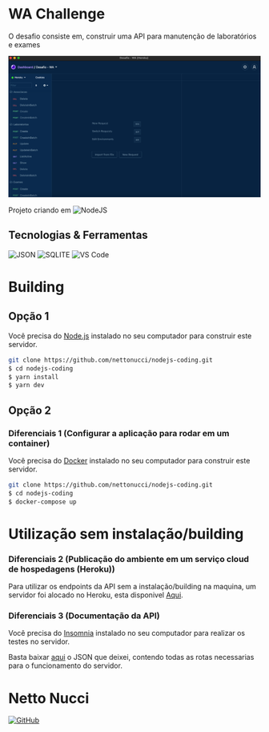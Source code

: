 # WA Challenge

 O desafio consiste em, construir uma API para manutenção de laboratórios e exames

![Exemplo 1](./fotos/insomnia.png)


Projeto criando em ![NodeJS](https://img.shields.io/badge/-Node.JS-339933?style=flat&&logo=Node.js&logoColor=white)

## Tecnologias & Ferramentas

![JSON](https://img.shields.io/badge/-JSON-000000?style=flat&logo=json&logoColor=fff)
![SQLITE](https://img.shields.io/badge/-SQLite-000000?style=flat&logo=sqlite&logoColor=fff)
![VS Code](http://img.shields.io/badge/-VS%20Code-007ACC?style=flat&logo=visual-studio-code)

# Building

## Opção 1

Você precisa do [Node.js](https://nodejs.org) instalado no seu computador para construir este servidor.

```bash
git clone https://github.com/nettonucci/nodejs-coding.git
$ cd nodejs-coding
$ yarn install
$ yarn dev
```
## Opção 2
### Diferenciais 1 (Configurar a aplicação para rodar em um container)

Você precisa do [Docker](https://www.docker.com/) instalado no seu computador para construir este servidor.

```bash
git clone https://github.com/nettonucci/nodejs-coding.git
$ cd nodejs-coding
$ docker-compose up
```
# Utilização sem instalação/building

### Diferenciais 2 (Publicação do ambiente em um serviço cloud de hospedagens (Heroku))

Para utilizar os endpoints da API sem a instalação/building na maquina, um servidor foi alocado no Heroku, esta disponivel [Aqui](https://wa-challenge.herokuapp.com/).

### Diferenciais 3 (Documentação da API)

Você precisa do [Insomnia](https://insomnia.rest/download) instalado no seu computador para realizar os testes no servidor.

Basta baixar [aqui](https://github.com/nettonucci/nodejs-coding/tree/main/insomnia) o JSON que deixei, contendo todas as rotas necessarias para o funcionamento do servidor.

# Netto Nucci

[![GitHub](http://img.shields.io/badge/-GitHub-181717?style=flat&logo=github&logoColor=fff)](https://github.com/nettonucci/nettonucci)